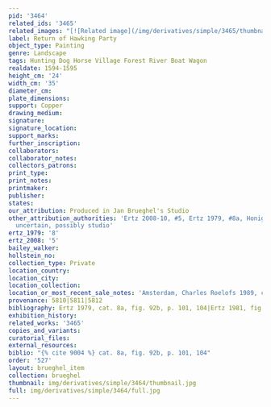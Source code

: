```yaml
---
pid: '3464'
related_ids: '3465'
related_images: "[![Related image](/img/derivatives/simple/3465/thumbnail.jpg)](/brughel/3465)"
label: Return of Hawking Party
object_type: Painting
genre: Landscape
tags: Hunting Dog Horse Village Forest River Boat Wagon
realdate: 1594-1595
height_cm: '24'
width_cm: '35'
diameter_cm: 
plate_dimensions: 
support: Copper
drawing_medium: 
signature: 
signature_location: 
support_marks: 
further_inscription: 
collaborators: 
collaborator_notes: 
collectors_patrons: 
print_type: 
print_notes: 
printmaker: 
publisher: 
states: 
our_attribution: Produced in Jan Brueghel's Studio
other_attribution_authorities: 'Ertz 2008-10, #5, Ertz 1979, #8a, Honig database as
  uncertain, possibly studio'
ertz_1979: '8'
ertz_2008: '5'
bailey_walker: 
hollstein_no: 
collection_type: Private
location_country: 
location_city: 
location_collection: 
location_or_most_recent_sale_notes: 'Amsterdam, Charles Roelofs 1989, cat. #12'
provenance: 5810|5811|5812
bibliography: Ertz 1979, cat. 8a, fig. 92b, p. 101, 104|Ertz 1981, fig. 61
exhibition_history: 
related_works: '3465'
copies_and_variants: 
curatorial_files: 
external_resources: 
biblio: "{% cite 9004 %} cat. 8a, fig. 92b, p. 101, 104"
order: '527'
layout: brueghel_item
collection: brueghel
thumbnail: img/derivatives/simple/3464/thumbnail.jpg
full: img/derivatives/simple/3464/full.jpg
---
```


